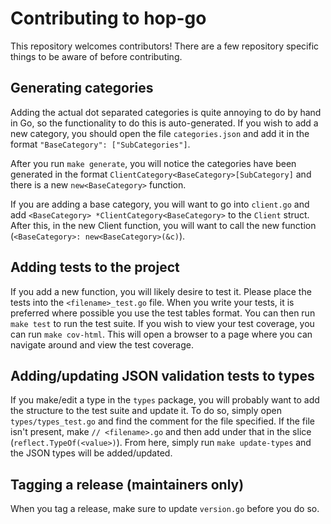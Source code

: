 # Contributing to hop-go

This repository welcomes contributors! There are a few repository specific things to be aware of before contributing.

## Generating categories
Adding the actual dot separated categories is quite annoying to do by hand in Go, so the functionality to do this is auto-generated. If you wish to add a new category, you should open the file `categories.json` and add it in the format `"BaseCategory": ["SubCategories"]`.

After you run `make generate`, you will notice the categories have been generated in the format `ClientCategory<BaseCategory>[SubCategory]` and there is a new `new<BaseCategory>` function.

If you are adding a base category, you will want to go into `client.go` and add `<BaseCategory> *ClientCategory<BaseCategory>` to the `Client` struct. After this, in the new Client function, you will want to call the new function (`<BaseCategory>: new<BaseCategory>(&c)`).

## Adding tests to the project
If you add a new function, you will likely desire to test it. Please place the tests into the `<filename>_test.go` file. When you write your tests, it is preferred where possible you use the test tables format. You can then run `make test` to run the test suite. If you wish to view your test coverage, you can run `make cov-html`. This will open a browser to a page where you can navigate around and view the test coverage.

## Adding/updating JSON validation tests to types
If you make/edit a type in the `types` package, you will probably want to add the structure to the test suite and update it. To do so, simply open `types/types_test.go` and find the comment for the file specified. If the file isn't present, make `// <filename>.go` and then add under that in the slice (`reflect.TypeOf(<value>)`). From here, simply run `make update-types` and the JSON types will be added/updated.

## Tagging a release (maintainers only)
When you tag a release, make sure to update `version.go` before you do so.
